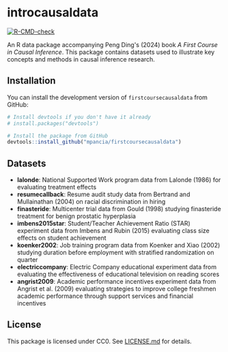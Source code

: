 # introcausaldata

<!-- badges: start -->

[![R-CMD-check](https://github.com/mpancia/firstcoursecausaldata/actions/workflows/R-CMD-check.yaml/badge.svg)](https://github.com/mpancia/firstcoursecausaldata/actions/workflows/R-CMD-check.yaml)

<!-- badges: end -->

An R data package accompanying Peng Ding's (2024) book *A First Course in Causal Inference*. This package contains datasets used to illustrate key concepts and methods in causal inference research.

## Installation

You can install the development version of `firstcoursecausaldata` from GitHub:

``` r
# Install devtools if you don't have it already
# install.packages("devtools")

# Install the package from GitHub
devtools::install_github("mpancia/firstcoursecausaldata")
```

## Datasets

-   **lalonde**: National Supported Work program data from Lalonde (1986) for evaluating treatment effects
-   **resumecallback**: Resume audit study data from Bertrand and Mullainathan (2004) on racial discrimination in hiring
-   **finasteride**: Multicenter trial data from Gould (1998) studying finasteride treatment for benign prostatic hyperplasia
-   **imbens2015star**: Student/Teacher Achievement Ratio (STAR) experiment data from Imbens and Rubin (2015) evaluating class size effects on student achievement
-   **koenker2002**: Job training program data from Koenker and Xiao (2002) studying duration before employment with stratified randomization on quarter
-   **electriccompany**: Electric Company educational experiment data from evaluating the effectiveness of educational television on reading scores
-   **angrist2009**: Academic performance incentives experiment data from Angrist et al. (2009) evaluating strategies to improve college freshmen academic performance through support services and financial incentives

## License

This package is licensed under CC0. See [LICENSE.md](LICENSE.md) for details.
